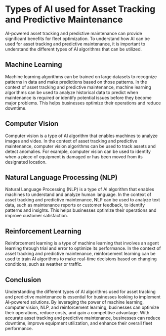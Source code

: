 Types of AI used for Asset Tracking and Predictive Maintenance
=========================================================================================================================================

AI-powered asset tracking and predictive maintenance can provide significant benefits for fleet optimization. To understand how AI can be used for asset tracking and predictive maintenance, it is important to understand the different types of AI algorithms that can be utilized.

Machine Learning
----------------

Machine learning algorithms can be trained on large datasets to recognize patterns in data and make predictions based on those patterns. In the context of asset tracking and predictive maintenance, machine learning algorithms can be used to analyze historical data to predict when maintenance is required or identify potential issues before they become major problems. This helps businesses optimize their operations and reduce downtime.

Computer Vision
---------------

Computer vision is a type of AI algorithm that enables machines to analyze images and video. In the context of asset tracking and predictive maintenance, computer vision algorithms can be used to track assets and detect anomalies. For example, computer vision can be used to identify when a piece of equipment is damaged or has been moved from its designated location.

Natural Language Processing (NLP)
---------------------------------

Natural Language Processing (NLP) is a type of AI algorithm that enables machines to understand and analyze human language. In the context of asset tracking and predictive maintenance, NLP can be used to analyze text data, such as maintenance reports or customer feedback, to identify patterns and insights. This helps businesses optimize their operations and improve customer satisfaction.

Reinforcement Learning
----------------------

Reinforcement learning is a type of machine learning that involves an agent learning through trial and error to optimize its performance. In the context of asset tracking and predictive maintenance, reinforcement learning can be used to train AI algorithms to make real-time decisions based on changing conditions, such as weather or traffic.

Conclusion
----------

Understanding the different types of AI algorithms used for asset tracking and predictive maintenance is essential for businesses looking to implement AI-powered solutions. By leveraging the power of machine learning, computer vision, NLP, and reinforcement learning, businesses can optimize their operations, reduce costs, and gain a competitive advantage. With accurate asset tracking and predictive maintenance, businesses can reduce downtime, improve equipment utilization, and enhance their overall fleet performance.
